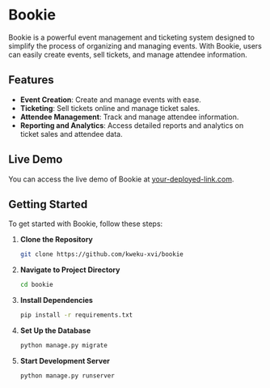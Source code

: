 # Bookie

Bookie is a powerful event management and ticketing system designed to simplify the process of organizing and managing events. With Bookie, users can easily create events, sell tickets, and manage attendee information.

## Features

- **Event Creation**: Create and manage events with ease.
- **Ticketing**: Sell tickets online and manage ticket sales.
- **Attendee Management**: Track and manage attendee information.
- **Reporting and Analytics**: Access detailed reports and analytics on ticket sales and attendee data.

## Live Demo

You can access the live demo of Bookie at [your-deployed-link.com](https://bookie-6j8m.onrender.com/).


## Getting Started

To get started with Bookie, follow these steps:

1. **Clone the Repository**

   ```bash
   git clone https://github.com/kweku-xvi/bookie

2. **Navigate to Project Directory**

   ```bash
   cd bookie

3. **Install Dependencies**

   ```bash
   pip install -r requirements.txt

4. **Set Up the Database**
    ```bash
    python manage.py migrate

5. **Start Development Server**
    ```bash
    python manage.py runserver
